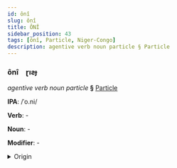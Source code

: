 ```yaml
---
id: ônî
slug: ônî
title: ÔNÎ
sidebar_position: 43
tags: [ônî, Particle, Niger-Congo]
description: agentive verb noun particle § Particle
---
```


### ônî&emsp;<span kind="abugida">ɽıƨɟ</span>

*agentive verb noun particle* **§** [Particle](../../tags/Particle)

**IPA**: /ˈo.ni/

**Verb**: -

**Noun**: -

**Modifier**: -

<details>
    <summary>Origin</summary>
    Yoruba oni- /ō.nĩ́/<br/>
    <em>Niger-Congo Language Family</em>
</details>